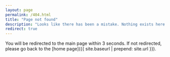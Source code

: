 ```yaml
---
layout: page
permalink: /404.html
title: "Page not found"
description: "Looks like there has been a mistake. Nothing exists here. You will be redirected shortly."
redirect: true
---
```


You will be redirected to the main page within 3 seconds. If not redirected, please go back to the [home page]({{ site.baseurl | prepend: site.url }}).
